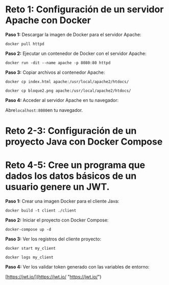 # Reto 1: Configuración de un servidor Apache con Docker

**Paso 1:** Descargar la imagen de Docker para el servidor Apache:

`docker pull httpd`

 **Paso 2:** Ejecutar un contenedor de Docker con el servidor Apache:
 
`docker run -dit --name apache -p 8080:80 httpd`

**Paso 3:** Copiar archivos al contenedor Apache:

`docker cp index.html apache:/usr/local/apache2/htdocs/ `

`docker cp bloque2.png apache:/usr/local/apache2/htdocs/`

**Paso 4:** Acceder al servidor Apache en tu navegador:

Abre` localhost:8080 `en tu navegador.

# Reto 2-3: Configuración de un proyecto Java con Docker Compose
# Reto 4-5: Cree un programa que dados los datos básicos de un usuario genere un JWT.

**Paso 1:** Crear una imagen Docker para el cliente Java:

`docker build -t client ./client`

**Paso 2:** Iniciar el proyecto con Docker Compose:

`docker-compose up -d`

**Paso 3:** Ver los registros del cliente proyecto:

`docker start my_client`

`docker logs my_client`

**Paso 4:** Ver los validar token generado con las variables de entorno:

[https://jwt.io/](https://jwt.io/ "https://jwt.io/")
